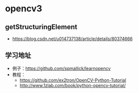 #  opencv3
##  getStructuringElement
*	https://blog.csdn.net/u014737138/article/details/80374666


##  学习地址
*	例子：https://github.com/spmallick/learnopencv
*	教程：
	*	https://github.com/ex2tron/OpenCV-Python-Tutorial
	*	http://www.1zlab.com/book/python-opencv-tutorial/


